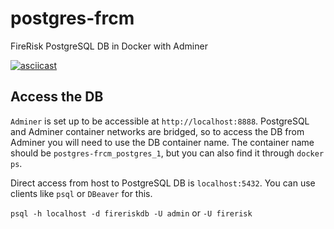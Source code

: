 # postgres-frcm
FireRisk PostgreSQL DB in Docker with Adminer

[![asciicast](https://asciinema.org/a/Twysf3V2gQWLZXeDl7hzJLP2v.svg)](https://asciinema.org/a/Twysf3V2gQWLZXeDl7hzJLP2v)

## Access the DB
`Adminer` is set up to be accessible at `http://localhost:8888`. PostgreSQL and Adminer container networks are bridged, so to access the DB from Adminer you will need to use the DB container name. The container name should be `postgres-frcm_postgres_1`, but you can also find it through `docker ps`. 

Direct access from host to PostgreSQL DB is `localhost:5432`. You can use clients like `psql` or `DBeaver` for this. 

`psql -h localhost -d fireriskdb -U admin` or `-U firerisk`